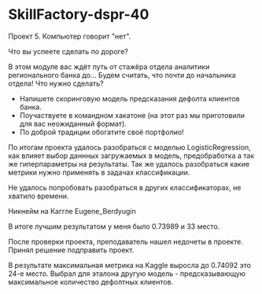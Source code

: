 # SkillFactory-dspr-40
Проект 5. Компьютер говорит "нет".

Что вы успеете сделать по дороге?

В этом модуле вас ждёт путь от стажёра отдела аналитики регионального банка до… Будем считать, что почти до начальника отдела! 
Что нужно сделать?
 -  Напишете скоринговую модель предсказания дефолта клиентов банка.
 -  Поучаствуете в командном хакатоне (на этот раз мы приготовили для вас неожиданный формат).
 -  По доброй традиции обогатите своё портфолио!

По итогам проекта удалось разобраться с моделью LogisticRegression, как влияет выбор
даннных загружаемых в модель, предобработка а так же гиперпараметры на результаты.
Так же удалось разобраться какие метрики нужно применять в задачах классификации.

Не удалось попробовать разобраться в других классификаторах, не хватило времени.

Никнейм на Каггле Eugene_Berdyugin

В итоге лучшим результатом у меня было 0.73989 и 33 место.

После проверки проекта, преподаватель нашел недочеты в проекте.
Принял решение подправить проект.

В результате максимальная метрика на Kaggle выросла до 0.74092 это 24-е место.
Выбрал для эталона другую модель - предсказывающую максимальное количество
дефолтных клиентов.
